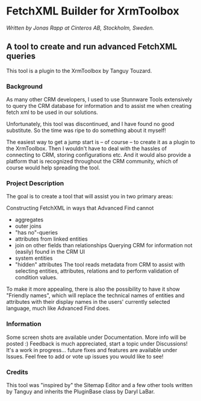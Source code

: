 # FetchXML Builder for XrmToolbox

_Written by Jonas Rapp at Cinteros AB, Stockholm, Sweden._

## A tool to create and run advanced FetchXML queries

This tool is a plugin to the XrmToolbox by Tanguy Touzard.

### Background

As many other CRM developers, I used to use Stunnware Tools extensively to query the CRM database for information and to assist me when creating fetch xml to be used in our solutions.

Unfortunately, this tool was discontinued, and I have found no good substitute. So the time was ripe to do something about it myself!

The easiest way to get a jump start is – of course – to create it as a plugin to the XrmToolbox. Then I wouldn't have to deal with the hassles of connecting to CRM, storing configurations etc. And it would also provide a platform that is recognized throughout the CRM community, which of course would help spreading the tool.

### Project Description

The goal is to create a tool that will assist you in two primary areas:

Constructing FetchXML in ways that Advanced Find cannot
- aggregates
- outer joins
- "has no"-queries
- attributes from linked entities
- join on other fields than relationships
Querying CRM for information not (easily) found in the CRM UI
- system entities
- "hidden" attributes
The tool reads metadata from CRM to assist with selecting entities, attributes, relations and to perform validation of condition values.

To make it more appealing, there is also the possibility to have it show "Friendly names", which will replace the technical names of entities and attributes with their display names in the users' currently selected language, much like Advanced Find does.

### Information

Some screen shots are available under Documentation. More info will be posted :) 
Feedback is much appreciated, start a topic under Discussions!
It's a work in progress… future fixes and features are available under Issues.
Feel free to add or vote up issues you would like to see!

### Credits

This tool was "inspired by" the Sitemap Editor and a few other tools written by Tanguy and inherits the PluginBase class by Daryl LaBar.
